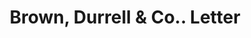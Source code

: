 ---
doi: 10.7916/D8TQ7CKJ
date_other: '1911'
date_other_textual: '1911'
form: correspondence
genre:
- Letters (correspondence)
name:
- Brown, Durrell & Co.
object_in_context_url: https://biggert.cul.columbia.edu/items/view/ave_biggert_00347
subject_hierarchical_geographic:
- Boston, Massachusetts, United States
subject_name:
- Brown, Durrell & Co.
title: Brown, Durrell & Co.. Letter
sort_title: Brown, Durrell & Co.. Letter
call_number: ave_biggert_00347
coordinates:
- 42.35805555555556,-71.06361111111111
pid: ave_biggert_00347
identifiers: ave_biggert_00347
thumbnail: https://derivativo-2.library.columbia.edu/iiif/2/ldpd:344054/full/!256,256/0/native.jpg
permalink: "/biggert/ave_biggert_00347/"
layout: iiif-image-page
---